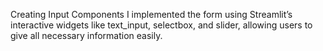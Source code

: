 Creating Input Components
I implemented the form using Streamlit’s interactive widgets like text_input, selectbox, and slider, allowing users to give all necessary information easily.

